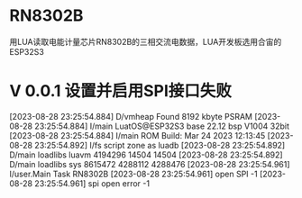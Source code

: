 # RN8302B
用LUA读取电能计量芯片RN8302B的三相交流电数据，LUA开发板选用合宙的ESP32S3

# V 0.0.1 设置并启用SPI接口失败
[2023-08-28 23:25:54.884] D/vmheap Found 8192 kbyte PSRAM
[2023-08-28 23:25:54.884] I/main LuatOS@ESP32S3 base 22.12 bsp V1004 32bit
[2023-08-28 23:25:54.884] I/main ROM Build: Mar 24 2023 12:13:45
[2023-08-28 23:25:54.892] I/fs script zone as luadb
[2023-08-28 23:25:54.892] D/main loadlibs luavm 4194296 14504 14504
[2023-08-28 23:25:54.892] D/main loadlibs sys   8615472 4288112 4288476
[2023-08-28 23:25:54.961] I/user.Main Task	RN8302B
[2023-08-28 23:25:54.961] open SPI	-1
[2023-08-28 23:25:54.961] spi open error	-1

